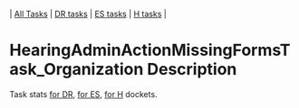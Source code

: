 | [All Tasks](../alltasks.md) | [DR tasks](../docs-DR/tasklist.md) | [ES tasks](../docs-ES/tasklist.md) | [H tasks](../docs-H/tasklist.md) |
# HearingAdminActionMissingFormsTask_Organization Description

Task stats [for DR](../docs-DR/HearingAdminActionMissingFormsTask_Organization.md), [for ES](../docs-ES/HearingAdminActionMissingFormsTask_Organization.md), [for H](../docs-H/HearingAdminActionMissingFormsTask_Organization.md) dockets.

